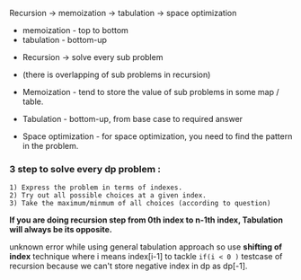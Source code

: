 Recursion -> memoization -> tabulation -> space optimization

 - memoization - top to bottom
 - tabulation - bottom-up 

 * Recursion -> solve every sub problem 
 - (there is overlapping of sub problems in recursion)
 * Memoization - tend to store the value of sub problems in some map / table.

 * Tabulation - bottom-up, from base case to required answer

 * Space optimization - for space optimization, you need to find the pattern in the problem.

### 3 step to solve every dp problem : 
    1) Express the problem in terms of indexes.
    2) Try out all possible choices at a given index.
    3) Take the maximum/minmum of all choices (according to question)

**If you are doing recursion step from 0th index to n-1th index, Tabulation will always be its opposite.**

unknown error while using general tabulation approach so use **shifting of index** technique
where i means index[i-1] to tackle ```if(i < 0 )``` testcase of recursion
because we can't store negative index in dp as dp[-1].